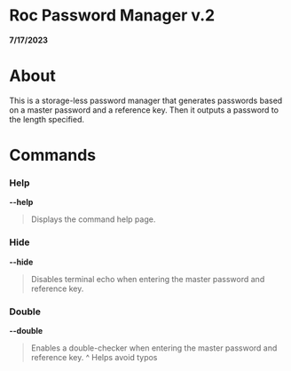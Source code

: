 # Roc Password Manager v.2
**7/17/2023**

# About

This is a storage-less password manager that generates passwords based on a master password and a reference key. Then it outputs a password to the length specified.

# Commands
### Help
**--help**
> Displays the command help page.

### Hide
**--hide**
> Disables terminal echo when entering the master password and reference key.

### Double
**--double**
> Enables a double-checker when entering the master password and reference key.
> ^ Helps avoid typos
